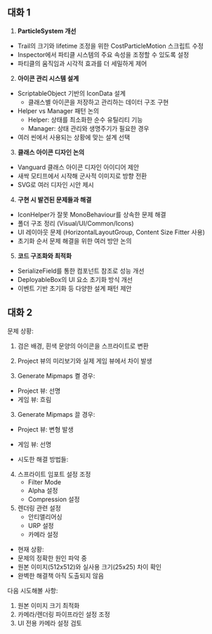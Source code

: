 ## 대화 1

1. **ParticleSystem 개선**
- Trail의 크기와 lifetime 조정을 위한 CostParticleMotion 스크립트 수정
- Inspector에서 파티클 시스템의 주요 속성을 조정할 수 있도록 설정
- 파티클의 움직임과 시각적 효과를 더 세밀하게 제어

2. **아이콘 관리 시스템 설계**
- ScriptableObject 기반의 IconData 설계
  - 클래스별 아이콘을 저장하고 관리하는 데이터 구조 구현
- Helper vs Manager 패턴 논의
  - Helper: 상태를 최소화한 순수 유틸리티 기능
  - Manager: 상태 관리와 생명주기가 필요한 경우
- 여러 씬에서 사용되는 상황에 맞는 설계 선택

3. **클래스 아이콘 디자인 논의**
- Vanguard 클래스 아이콘 디자인 아이디어 제안
- 새싹 모티프에서 시작해 군사적 이미지로 방향 전환
- SVG로 여러 디자인 시안 제시

4. **구현 시 발견된 문제들과 해결**
- IconHelper가 잘못 MonoBehaviour를 상속한 문제 해결
- 폴더 구조 정리 (Visual/UI/Common/Icons)
- UI 레이아웃 문제 (HorizontalLayoutGroup, Content Size Fitter 사용)
- 초기화 순서 문제 해결을 위한 여러 방안 논의

5. **코드 구조화와 최적화**
- SerializeField를 통한 컴포넌트 참조로 성능 개선
- DeployableBox의 UI 요소 초기화 방식 개선
- 이벤트 기반 초기화 등 다양한 설계 패턴 제안

## 대화 2
문제 상황: 
1. 검은 배경, 흰색 문양의 아이콘을 스프라이트로 변환 

1. Project 뷰의 미리보기와 실제 게임 뷰에서 차이 발생 

2. Generate Mipmaps 켤 경우: 
- Project 뷰: 선명 
- 게임 뷰: 흐림 

3. Generate Mipmaps 끌 경우: 
- Project 뷰: 변형 발생
- 게임 뷰: 선명 

- 시도한 해결 방법들: 
4. 스프라이트 임포트 설정 조정 
	- Filter Mode 
	- Alpha 설정 
	- Compression 설정 
5. 렌더링 관련 설정 
	- 안티앨리어싱 
	- URP 설정 
	- 카메라 설정 

- 현재 상황: 
- 문제의 정확한 원인 파악 중 
- 원본 이미지(512x512)와 실사용 크기(25x25) 차이 확인
- 완벽한 해결책 아직 도출되지 않음


다음 시도해볼 사항: 
1. 원본 이미지 크기 최적화 
2. 카메라/렌더링 파이프라인 설정 조정 
3. UI 전용 카메라 설정 검토